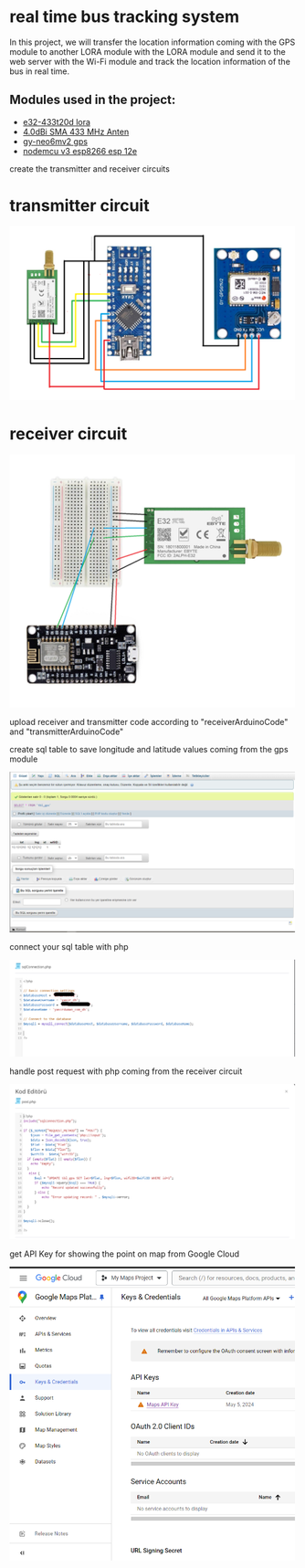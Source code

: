 # real time bus tracking system
In this project, we will transfer the location information coming with the GPS module to another LORA module with the LORA module and send it to the web server with the Wi-Fi module and track the location information of the bus in real time.

## Modules used in the project:
- [e32-433t20d lora](https://shop.fixaj.com/e32-433t20d-lora-modulu-e32-433t20dc-sx1278-433-mhz)
- [4.0dBi SMA 433 MHz Anten](https://shop.fixaj.com/40dbi-sma-433-mhz-anten-tx433-jkd-20p)
- [gy-neo6mv2 gps](https://www.robotistan.com/gy-neo6mv2-gps-modulu-ucus-kontrol-sistem-gpsi)
- [nodemcu v3 esp8266 esp 12e](https://www.robotistan.com/nodemcu-lolin-esp8266-gelistirme-karti-usb-chip-ch340)

create the transmitter and receiver circuits
# transmitter circuit
<img src="image/transmitterCircuit.png" width="500">

# receiver circuit
<img src="image/receiverCircuit.png" width="500">

upload receiver and transmitter code according to "receiverArduinoCode" and "transmitterArduinoCode"

create sql table to save longitude and latitude values coming from the gps module

<img src="image/sqlTable.png" width="500">

connect your sql table with php

<img src="image/sqlConnection.png" width="500">

handle post request with php coming from the receiver circuit

<img src="image/handlePostRequest.png" width="500">

get API Key for showing the point on map from Google Cloud

<img src="image/googleMapAPIKey.png" width="500">












